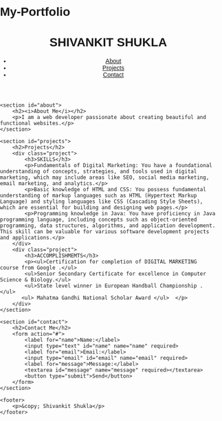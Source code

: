 # My-Portfolio
<!DOCTYPE html>
<html lang="en">
<head>
    <meta charset="UTF-8">
    <meta name="viewport" content="width=device-width, initial-scale=1.0">
    <title>My Portfolio</title>
    <link rel="stylesheet" href="styles.css">
</head>
<body>
    <header>
        <h1>SHIVANKIT SHUKLA</h1>
        <nav>
            <ul>
                <li><a href="#about">About</a></li>
                <li><a href="#projects">Projects</a></li>
                <li><a href="#contact">Contact</a></li>
            </ul>
        </nav>
    </header>

    <section id="about">
        <h2><i>About Me</i></h2>
        <p>I am a web developer passionate about creating beautiful and functional websites.</p>
    </section>

    <section id="projects">
        <h2>Projects</h2>
        <div class="project">
            <h3>SKILLS</h3>
            <p>Fundamentals of Digital Marketing: You have a foundational understanding of concepts, strategies, and tools used in digital marketing, which may include areas like SEO, social media marketing, email marketing, and analytics.</p>
            <p>Basic knowledge of HTML and CSS: You possess fundamental understanding of markup languages such as HTML (Hypertext Markup Language) and styling languages like CSS (Cascading Style Sheets), which are essential for building and designing web pages.</p>
            <p>Programming knowledge in Java: You have proficiency in Java programming language, including concepts such as object-oriented programming, data structures, algorithms, and application development. This skill can be valuable for various software development projects and applications.</p>
        </div>
        <div class="project">
            <h3>ACCOMPLISHMEMTS</h3>
            <p><ul>Certification for completion of DIGITAL MARKETING course from Google .</ul>
            <ul>Senior Secondary Certificate for excellence in Computer Science & Biology.</ul>
            <ul>State level winner in European Handball Championship . </ul>
           <ul> Mahatma Gandhi National Scholar Award </ul>  </p>
        </div>
    </section>

    <section id="contact">
        <h2>Contact Me</h2>
        <form action="#">
            <label for="name">Name:</label>
            <input type="text" id="name" name="name" required>
            <label for="email">Email:</label>
            <input type="email" id="email" name="email" required>
            <label for="message">Message:</label>
            <textarea id="message" name="message" required></textarea>
            <button type="submit">Send</button>
        </form>
    </section>

    <footer>
        <p>&copy; Shivankit Shukla</p>
    </footer>
</body>
</html><style>body {
    font-family: Arial, sans-serif;
    margin: 0;
    padding: 0;
}

header {
    background-color: #333;
    color: #fff;
    padding: 20px;
    text-align: center;
}

nav ul {
    list-style-type: none;
    padding: 0;
}

nav ul li {
    display: inline;
    margin-right: 20px;
}

nav ul li a {
    color: #fff;
    text-decoration: none;
}

section {
    padding: 20px;
}

#about, #projects, #contact {
    background-color: #f4f4f4;
}

.project {
    margin-bottom: 20px;
}

footer {
    background-color: #333;
    color: #fff;
    text-align: center;
    padding: 10px;
    position: fixed;
    bottom: 0;
    width: 100%;
}Programming knowledge in Java: You have proficiency in Java programming language, including concepts such as object-oriented programming, data structures, algorithms, and application development. This skill can be valuable for various software development projects and applications.</style>
